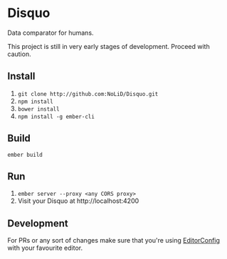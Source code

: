 # Disquo

Data comparator for humans.

This project is still in very early stages of development. Proceed with caution.

## Install

1. `git clone http://github.com:NoLiD/Disquo.git`
2. `npm install`
3. `bower install`
4. `npm install -g ember-cli`

## Build

`ember build`

## Run

1. `ember server --proxy <any CORS proxy>`
2. Visit your Disquo at http://localhost:4200

## Development

For PRs or any sort of changes make sure that you're using [EditorConfig](http://editorconfig.org/) with your favourite editor.
